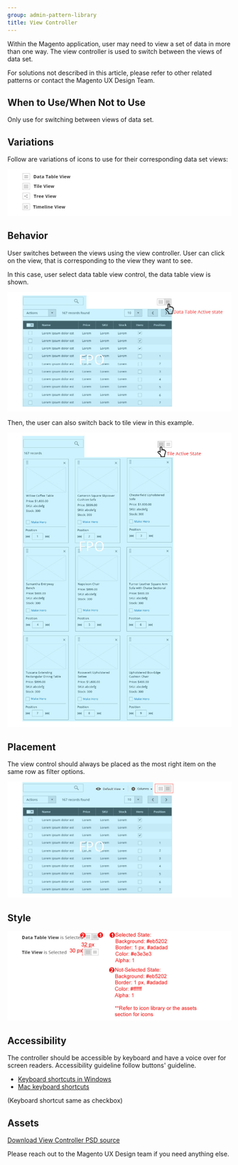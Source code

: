 ```yaml
---
group: admin-pattern-library
title: View Controller
---
```

Within the Magento application, user may need to view a set of data in more than one way. The view controller is used to switch between the views of data set.

For solutions not described in this article, please refer to other related patterns or contact the Magento UX Design Team.

## When to Use/When Not to Use

Only use for switching between views of data set.

## Variations

Follow are variations of icons to use for their corresponding data set views:

![](img/variation.jpg)

## Behavior

User switches between the views using the view controller. User can click on the view, that is corresponding to the view they want to see.

In this case, user select data table view control, the data table view is shown.

![](img/behavior.jpg)

Then, the user can also switch back to tile view in this example.

![](img/behavior2.jpg)

## Placement

The view control should always be placed as the most right item on the same row as filter options.

![](img/Placement.jpg)

## Style

![](img/style.jpg)

## Accessibility

The controller should be accessible by keyboard and have a voice over for screen readers. Accessibility guideline follow buttons' guideline.

*  [Keyboard shortcuts in Windows](https://support.microsoft.com/en-us/help/12445/windows-keyboard-shortcuts)
*  [Mac keyboard shortcuts](http://support.apple.com/en-us/HT201236)

(Keyboard shortcut same as checkbox)

## Assets

[Download View Controller PSD source](src/magento-viewcontrol.psd)

Please reach out to the Magento UX Design team if you need anything else.
